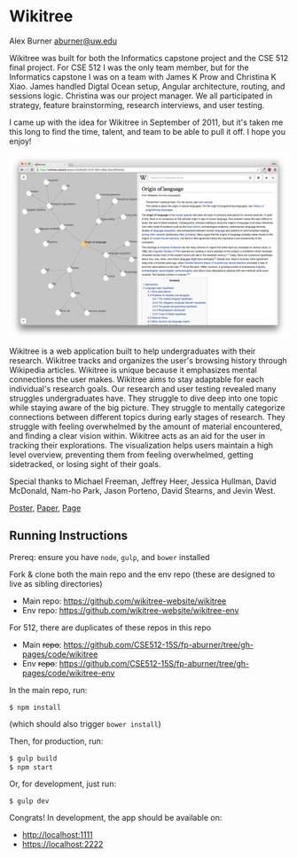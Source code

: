 Wikitree
===============
Alex Burner
aburner@uw.edu


Wikitree was built for both the Informatics capstone project and the CSE 512 final project. For CSE 512 I was the only team member, but for the Informatics capstone I was on a team with James K Prow and Christina K Xiao. James handled Digtal Ocean setup, Angular architecture, routing, and sessions logic. Christina was our project manager. We all participated in strategy, feature brainstorming, research interviews, and user testing.

I came up with the idea for Wikitree in September of 2011, but it's taken me this long to find the time, talent, and team to be able to pull it off. I hope you enjoy!


[![summary](summary.png)](https://wikitree.website/)


Wikitree is a web application built to help undergraduates with their research. Wikitree tracks and organizes the user's browsing history through Wikipedia articles. Wikitree is unique because it emphasizes mental connections the user makes. Wikitree aims to stay adaptable for each individual's research goals. Our research and user testing revealed many struggles undergraduates have. They struggle to dive deep into one topic while staying aware of the big picture. They struggle to mentally categorize connections between different topics during early stages of research. They struggle with feeling overwhelmed by the amount of material encountered, and finding a clear vision within. Wikitree acts as an aid for the user in tracking their explorations. The visualization helps users maintain a high level overview, preventing them from feeling overwhelmed, getting sidetracked, or losing sight of their goals.

Special thanks to Michael Freeman, Jeffrey Heer, Jessica Hullman, David McDonald, Nam-ho Park, Jason Porteno, David Stearns, and Jevin West.


[Poster](https://github.com/CSE512-15S/fp-aburner/raw/gh-pages/final/poster-aburner.pdf),
[Paper](https://github.com/CSE512-15S/fp-aburner/raw/gh-pages/final/paper-aburner.pdf),
[Page](http://cse512-15s.github.io/fp-aburner/)


## Running Instructions

Prereq: ensure you have `node`, `gulp`, and `bower` installed

Fork & clone both the main repo and the env repo (these are designed to live as sibling directories)
- Main repo: https://github.com/wikitree-website/wikitree
- Env repo: https://github.com/wikitree-website/wikitree-env

For 512, there are duplicates of these repos in this repo
- Main ~~repo~~: https://github.com/CSE512-15S/fp-aburner/tree/gh-pages/code/wikitree
- Env ~~repo~~: https://github.com/CSE512-15S/fp-aburner/tree/gh-pages/code/wikitree-env

In the main repo, run:
```
$ npm install
```
(which should also trigger `bower install`)

Then, for production, run:
```
$ gulp build
$ npm start
```

Or, for development, just run:
```
$ gulp dev
```

Congrats! In development, the app should be available on:
- [http://localhost:1111](http://localhost:1111)
- [https://localhost:2222](https://localhost:2222)
